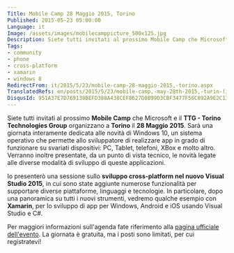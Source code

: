 ```yaml
---
Title: Mobile Camp 28 Maggio 2015, Torino
Published: 2015-05-23 05:00:00
Language: it
Image: /assets/images/mobilecamppicture_500x125.jpg
Description: Siete tutti invitati al prossimo Mobile Camp che Microsoft e il TTG - Torino Technologies Group organizzano a Torino il 28 Maggio 2015 . Sarà una giornata interamente dedicata alle novità di Windows 10, un sistema operativo che permette allo sviluppatore di realizzare app in grado di funzionare su svariati dispositivi PC, Tablet, telefoni, XBox e molto altro. Verranno inoltre presentate, da un punto di vista tecnico, le novità legate alle diverse modalità di sviluppo di queste applicazioni.
Tags:
- community
- phone
- cross-platform
- xamarin
- windows 8
RedirectFrom: it/2015/5/23/mobile-camp-28-maggio-2015,-torino.aspx
TranslatedRefs: en/posts/2015/5/23/mobile-camp,-may-28th-2015,-turin-(italy).md
DisqusId: 951A37E7D769139BEFD388A438CEF8627D0B99D3CBF3477F56C892A9E2C13E6E
---
```

Siete tutti invitati al prossimo **Mobile Camp** che Microsoft e il **TTG - Torino Technologies Group** organizzano a **Torino** il **28 Maggio 2015**. Sarà una giornata interamente dedicata alle novità di Windows 10, un sistema operativo che permette allo sviluppatore di realizzare app in grado di funzionare su svariati dispositivi: PC, Tablet, telefoni, XBox e molto altro. Verranno inoltre presentate, da un punto di vista tecnico, le novità legate alle diverse modalità di sviluppo di queste applicazioni.

Io presenterò una sessione sullo **sviluppo cross-platform nel nuovo Visual Studio 2015**, in cui sono state aggiunte numerose funzionalità per supportare diverse piattaforme, linguaggi e tecnologie. In particolare, dopo una panoramica su tutti i nuovi strumenti, vedremo qualche esempio con **Xamarin**, per lo sviluppo di app per Windows, Android e iOS usando Visual Studio e C#.

Per maggiori informazioni sull'agenda fate riferimento alla <a href="https://msevents.microsoft.com/CUI/EventDetail.aspx?EventID=1032622170&culture=it-IT" target="_blank">pagina ufficiale dell'evento</a>. La giornata è gratuita, ma i posti sono limitati, per cui registratevi!